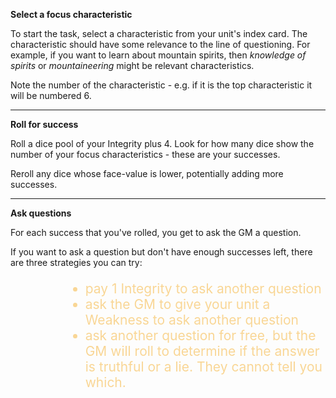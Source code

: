 **Select a focus characteristic**

To start the task, select a characteristic from your unit's index card.  The characteristic should have some relevance to the line of questioning.  For example, if you want to learn about mountain spirits, then _knowledge of spirits_ or _mountaineering_ might be relevant characteristics.

Note the number of the characteristic - e.g. if it is the top characteristic it will be numbered 6.

---

**Roll for success**

Roll a dice pool of your Integrity plus 4.  Look for how many dice show the number of your focus characteristics - these are your successes.

Reroll any dice whose face-value is lower, potentially adding more successes.

---

**Ask questions**

For each success that you've rolled, you get to ask the GM a question.

If you want to ask a question but don't have enough successes left, there are three strategies you can try:

<ul style="font-size:1.5em; text-align:left; margin-left:4em; color:#F9D695;"; >
<li>pay 1 Integrity to ask another question</li>

<li>ask the GM to give your unit a Weakness to ask another question</li>

<li>ask another question for free, but the GM will roll to determine if the answer is truthful or a lie.  They cannot tell you which.</li>
</ul>